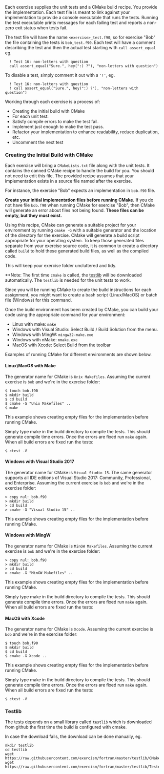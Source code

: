 Each exercise supplies the unit tests and a CMake build recipe.  You
provide the implementation.
Each test file is meant to link against your implementation to provide a
console executable that runs the tests.  Running the test executable
prints messages for each failing test and reports a non-zero exit status
when tests fail.

The test file will have the name `<exercise>_test.f90`, so for exercise
"Bob" the file containing the tests is `bob_test.f90`. Each test will have
a comment describing the test and then the actual test starting with
`call assert_equal` eg.

```
  ! Test 16: non-letters with question
  call assert_equal("Sure.", hey(":) ?"), "non-letters with question")
```

To disable a test, simply comment it out with a `'!'`, eg.

```
  ! Test 16: non-letters with question
  ! call assert_equal("Sure.", hey(":) ?"), "non-letters with question")
```

Working through each exercise is a process of:

* Creating the initial build with CMake
* For each unit test:
 * Satisfy compile errors to make the test fail.
 * Implement just enough to make the test pass.
 * Refactor your implementation to enhance readability, reduce duplication, etc.
 * Uncomment the next test


### Creating the Initial Build with CMake

Each exercise will bring a `CMakeLists.txt` file along with the unit
tests.  It contains the canned CMake recipe to handle the build for you.
You should not need to edit this file.  The provided recipe assumes that
your implementation exists in a source file named after
the exercise.

For instance, the exercise "Bob" expects an implementation in `bob.f90` file.

**Create your initial implementation files before running CMake.**
If you do not have file `bob.f90` when running CMake for exercise "Bob", then CMake will generate an error about files not being found.
**These files can be empty, but they must exist.**

Using this recipe, CMake can generate a suitable project for your environment
by running `cmake -G` with a suitable generator and the location of the
directory for the exercise.  CMake will generate a build script appropriate
for your operating system.  To keep those generated files separate from
your exercise source code, it is common to create a directory called `build`
to hold these generated build files, as well as the compiled code.

This will keep your exercise folder uncluttered and tidy.

**Note: The first time `cmake` is called, the [testlib](###-Testlib) will be downloaded automatically. The `testlib` is needed for the unit tests to work.

Since you will be running CMake to create the build instructions for each
assignment, you might want to create a bash script (Linux/MacOS) or
batch file (Windows) for this command.

Once the build environment has been created by CMake, you can build your
code using the appropriate command for your environment:

* Linux with make: `make`
* Windows with Visual Studio: Select Build / Build Solution from the menu.
* Windows with MingW: `mingw32-make.exe`
* Windows with nMake: `nmake.exe`
* MacOS with Xcode: Select Build from the toolbar

Examples of running CMake for different environments are shown below.

#### Linux\MacOS with Make

The generator name for CMake is `Unix Makefiles`.
Assuming the current exercise is `bob` and we're in the exercise folder:

```
$ touch bob.f90
$ mkdir build
$ cd build
$ cmake -G "Unix Makefiles" ..
$ make
```

This example shows creating empty files for the implementation before
running CMake.

Simply type make in the build directory to compile the tests. This should
generate compile time errors. Once the errors are fixed run `make` again.
When all build errors are fixed run the tests:

```
$ ctest -V
```
#### Windows with Visual Studio 2017

The generator name for CMake is `Visual Studio 15`.  The same generator
supports all IDE editions of Visual Studio 2017: Community, Professional,
and Enterprise. Assuming the current exercise is `bob` and we're in the
exercise folder:

```
> copy nul: bob.f90
> mkdir build
> cd build
> cmake -G "Visual Studio 15" ..
```

This example shows creating empty files for the implementation before
running CMake.


#### Windows with MingW

The generator name for CMake is `MinGW Makefiles`. Assuming the current
exercise is `bob` and we're in the exercise folder:

```
> copy nul: bob.f90
> mkdir build
> cd build
> cmake -G "MinGW Makefiles" ..
```

This example shows creating empty files for the implementation before
running CMake.

Simply type make in the build directory to compile the tests. This should
generate compile time errors. Once the errors are fixed run `make` again.
When all build errors are fixed run the tests:

#### MacOS with Xcode

The generator name for CMake is `Xcode`.
Assuming the current exercise is `bob` and we're in the exercise folder:

```
$ touch bob.f90
$ mkdir build
$ cd build
$ cmake -G Xcode ..
```
This example shows creating empty files for the implementation before
running CMake.

Simply type make in the build directory to compile the tests. This should
generate compile time errors. Once the errors are fixed run `make` again.
When all build errors are fixed run the tests:

```
$ ctest -V
```
### Testlib

The tests depends on a small library called `testlib` which is downloaded from github the first time the build is configured with cmake.

In case the download fails, the download can be done manually, eg.

```
mkdir testlib
cd testlib
wget https://raw.githubusercontent.com/exercism/fortran/master/testlib/CMakeLists.txt
wget https://raw.githubusercontent.com/exercism/fortran/master/testlib/TesterMain.f90
```


